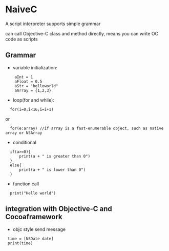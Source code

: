# NaiveC
A script interpreter supports simple grammar

can call Objective-C class and method directly, means you can write OC code as scripts
## Grammar
 * variable initialization:
 ```
     aInt = 1
     aFloat = 0.5
     aStr = "helloworld"
     aArray = {1,2,3}
 ```
   
 * loop(for and while):
 ``` 
   for(i=0;i<16;i=i+1)
 ```
   
   or 
 ```
   for(e:array) //if array is a fast-enumerable object, such as native array or NSArray
 ```
 
 * conditional
 ```  
   if(a>=0){
       print(a + " is greater than 0")
   }
   else{
       print(a + " is lower than 0")
   }
```
 * function call
 ``` 
   print("Hello world")
 ```
 ## integration with Objective-C and Cocoaframework
  * objc style send message
  ``` 
   time = [NSDate date]
   print(time)
 ```
 
